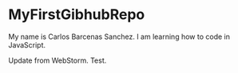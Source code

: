 # MyFirstGibhubRepo

My name is Carlos Barcenas Sanchez. I am learning how to code in JavaScript.

Update from WebStorm. Test.